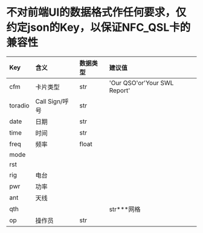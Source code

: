 # 不对前端UI的数据格式作任何要求，仅约定json的Key，以保证NFC_QSL卡的兼容性

|Key    |含义    |数据类型    |建议值    |
|:------|:-------|:-----------|:---------|
|cfm    |卡片类型  |str      |'Our QSO'or'Your SWL Report'|
|toradio|Call Sign/呼号|str|  |
|date|日期|str||
|time|时间|str||
|freq|频率|float||
|mode||||
|rst||||
|rig|电台|||
|pwr|功率|||
|ant|天线|||
|qth|||str***网格|
|op|操作员|str||
